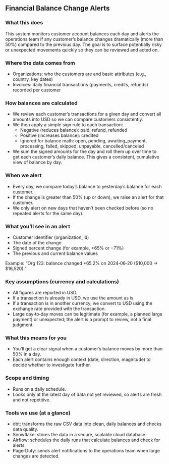 ## Financial Balance Change Alerts

### What this does
This system monitors customer account balances each day and alerts the operations team if any customer’s balance changes dramatically (more than 50%) compared to the previous day. The goal is to surface potentially risky or unexpected movements quickly so they can be reviewed and acted on.

### Where the data comes from
- Organizations: who the customers are and basic attributes (e.g., country, key dates)
- Invoices: daily financial transactions (payments, credits, refunds) recorded per customer

### How balances are calculated
- We review each customer’s transactions for a given day and convert all amounts into USD so we can compare customers consistently.
- We then apply a simple sign rule to each transaction:
  - Negative (reduces balance): paid, refund, refunded
  - Positive (increases balance): credited
  - Ignored for balance math: open, pending, awaiting_payment, processing, failed, skipped, unpayable, cancelled/canceled
- We sum the signed amounts for the day and roll them up over time to get each customer’s daily balance. This gives a consistent, cumulative view of balance by day.

### When we alert
- Every day, we compare today’s balance to yesterday’s balance for each customer.
- If the change is greater than 50% (up or down), we raise an alert for that customer.
- We only alert on new days that haven’t been checked before (so no repeated alerts for the same day).

### What you’ll see in an alert
- Customer identifier (organization_id)
- The date of the change
- Signed percent change (for example, +65% or −71%)
- The previous and current balance values

Example: “Org 123: balance changed +65.2% on 2024‑06‑20 ($10,000 → $16,520).”

### Key assumptions (currency and calculations)
- All figures are reported in USD.
- If a transaction is already in USD, we use the amount as is.
- If a transaction is in another currency, we convert to USD using the exchange rate provided with the transaction.
- Large day‑to‑day moves can be legitimate (for example, a planned large payment) or unexpected; the alert is a prompt to review, not a final judgment.

### What this means for you
- You’ll get a clear signal when a customer’s balance moves by more than 50% in a day.
- Each alert contains enough context (date, direction, magnitude) to decide whether to investigate further.

### Scope and timing
- Runs on a daily schedule.
- Looks only at the latest day of data not yet reviewed, so alerts are fresh and not repetitive.

### Tools we use (at a glance)
- dbt: transforms the raw CSV data into clean, daily balances and checks data quality.
- Snowflake: stores the data in a secure, scalable cloud database.
- Airflow: schedules the daily runs that calculate balances and check for alerts.
- PagerDuty: sends alert notifications to the operations team when large changes are detected.